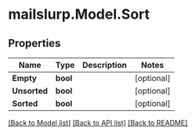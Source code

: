 # mailslurp.Model.Sort
## Properties

Name | Type | Description | Notes
------------ | ------------- | ------------- | -------------
**Empty** | **bool** |  | [optional] 
**Unsorted** | **bool** |  | [optional] 
**Sorted** | **bool** |  | [optional] 

[[Back to Model list]](../README#documentation-for-models) [[Back to API list]](../README#documentation-for-api-endpoints) [[Back to README]](../README)

